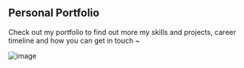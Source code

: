 ## Personal Portfolio

Check out my portfolio to find out more my skills and projects, career timeline and how you can get in touch ~

![image](https://github.com/user-attachments/assets/fb8b1afe-f33f-446d-811f-07a1fbafadcf)
